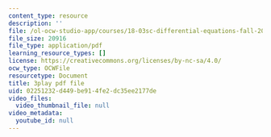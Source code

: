 ```yaml
---
content_type: resource
description: ''
file: /ol-ocw-studio-app/courses/18-03sc-differential-equations-fall-2011/02251232d449be914fe2dc35ee2177de_jOBBwI4CYjM.pdf
file_size: 20916
file_type: application/pdf
learning_resource_types: []
license: https://creativecommons.org/licenses/by-nc-sa/4.0/
ocw_type: OCWFile
resourcetype: Document
title: 3play pdf file
uid: 02251232-d449-be91-4fe2-dc35ee2177de
video_files:
  video_thumbnail_file: null
video_metadata:
  youtube_id: null
---
```

